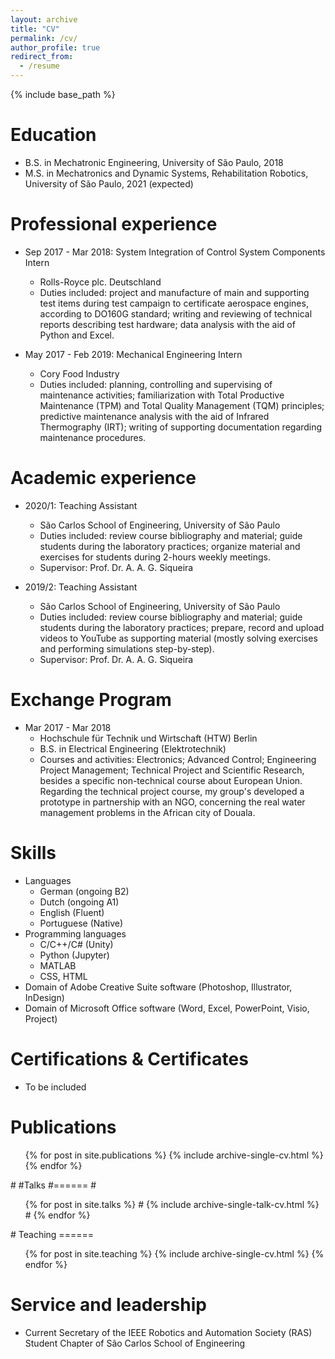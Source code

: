 ```yaml
---
layout: archive
title: "CV"
permalink: /cv/
author_profile: true
redirect_from:
  - /resume
---
```


{% include base_path %}

Education
======
* B.S. in Mechatronic Engineering, University of São Paulo, 2018
* M.S. in Mechatronics and Dynamic Systems, Rehabilitation Robotics, University of São Paulo, 2021 (expected)

Professional experience
======
* Sep 2017 - Mar 2018: System Integration of Control System Components Intern
  * Rolls-Royce plc. Deutschland
  * Duties included: project and manufacture of main and supporting test items during test campaign to certificate aerospace engines, according to DO160G standard; writing and reviewing of technical reports describing test hardware; data analysis with the aid of Python and Excel. 

* May 2017 - Feb 2019: Mechanical Engineering Intern
  * Cory Food Industry
  * Duties included: planning, controlling and supervising of maintenance activities; familiarization with Total Productive Maintenance (TPM) and Total Quality Management (TQM) principles; predictive maintenance analysis with the aid of Infrared Thermography (IRT); writing of supporting documentation regarding maintenance procedures.

Academic experience
======
* 2020/1: Teaching Assistant
  * São Carlos School of Engineering, University of São Paulo
  * Duties included: review course bibliography and material; guide students during the laboratory practices; organize material and exercises for students during 2-hours weekly meetings.
  * Supervisor: Prof. Dr. A. A. G. Siqueira

* 2019/2: Teaching Assistant
  * São Carlos School of Engineering, University of São Paulo
  * Duties included: review course bibliography and material; guide students during the laboratory practices; prepare, record and upload videos to YouTube as supporting material (mostly solving exercises and performing simulations step-by-step).
  * Supervisor: Prof. Dr. A. A. G. Siqueira

Exchange Program
======
* Mar 2017 - Mar 2018
  * Hochschule für Technik und Wirtschaft (HTW) Berlin
  * B.S. in Electrical Engineering (Elektrotechnik)
  * Courses and activities: Electronics; Advanced Control; Engineering Project Management; Technical Project and Scientific Research, besides a specific non-technical course about European Union. Regarding the technical project course, my group's developed a prototype in partnership with an NGO, concerning the real water management problems in the African city of Douala.

Skills
======
* Languages
  * German (ongoing B2)
  * Dutch (ongoing A1)
  * English (Fluent)
  * Portuguese (Native)
* Programming languages
  * C/C++/C# (Unity)
  * Python (Jupyter)
  * MATLAB
  * CSS, HTML
* Domain of Adobe Creative Suite software (Photoshop, Illustrator, InDesign)
* Domain of Microsoft Office software (Word, Excel, PowerPoint, Visio, Project)

Certifications & Certificates
======
* To be included

Publications
======
  <ul>{% for post in site.publications %}
    {% include archive-single-cv.html %}
  {% endfor %}</ul>
#  
#Talks
#======
#  <ul>{% for post in site.talks %}
#    {% include archive-single-talk-cv.html %}
#  {% endfor %}</ul>
#  
Teaching
======
  <ul>{% for post in site.teaching %}
    {% include archive-single-cv.html %}
  {% endfor %}</ul>
  
Service and leadership
======
* Current Secretary of the IEEE Robotics and Automation Society (RAS) Student Chapter of São Carlos School of Engineering
